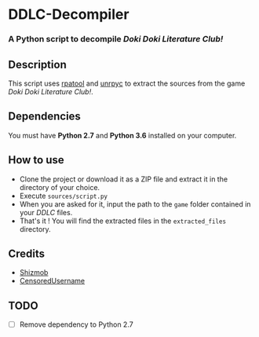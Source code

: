 # DDLC-Decompiler
### A Python script to decompile _Doki Doki Literature Club!_  

## Description
This script uses [rpatool](https://github.com/Shizmob/rpatool) and [unrpyc](https://github.com/CensoredUsername/unrpyc) to extract the sources from the game *Doki Doki Literature Club!*.

## Dependencies

You must have **Python 2.7** and **Python 3.6** installed on your computer.

## How to use
- Clone the project or download it as a ZIP file and extract it in the directory of your choice.
- Execute `sources/script.py`
- When you are asked for it, input the path to the `game` folder contained in your _DDLC_ files.
- That's it ! You will find the extracted files in the `extracted_files` directory.

## Credits

 - [Shizmob](https://github.com/Shizmob)
 - [CensoredUsername](https://github.com/CensoredUsername)


## TODO

- [ ] Remove dependency to Python 2.7